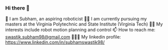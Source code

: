 ### Hi there 👋

👧 I am Subham, an aspiring roboticist
👩‍🎓 I am currently pursuing my masters at the Virginia Polytechnic and State Institute (Virginia Tech)
👩‍💻 My interests include robot motion planning and control
📫 How to reach me: swastik.subham98@gmail.com
👩🏻‍💼 My linkedin profile: https://www.linkedin.com/in/subhamswastik98/


